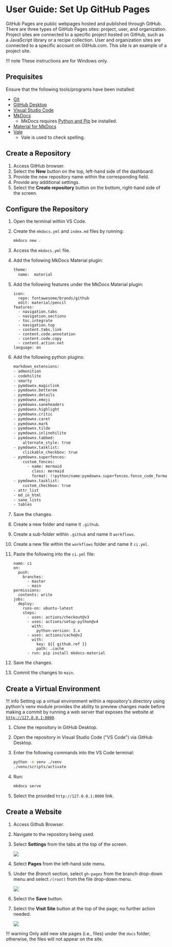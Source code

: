 # User Guide: Set Up GitHub Pages
GitHub Pages are public webpages hosted and published through GitHub. There are three types of GitHub Pages sites: project, user, and organization. Project sites are connected to a specific project hosted on GitHub, such as a JavaScript library or a recipe collection. User and organization sites are connected to a specific account on GitHub.com. This site is an example of a project site.

!!! note
    These instructions are for Windows only.

## Prequisites

Ensure that the following tools/programs have been installed:

- [Git](https://git-scm.com/downloads)
- [GitHub Desktop](https://desktop.github.com/)
- [Visual Studio Code](https://code.visualstudio.com/)
- [MkDocs](https://www.mkdocs.org/getting-started/)
    - MkDocs requires [Python and Pip](https://www.python.org/downloads/) be installed. 
- [Material for MkDocs](https://squidfunk.github.io/mkdocs-material/getting-started/)
- [Vale](https://tw-docs.com/docs/vale/install-vale/)
    - Vale is used to check spelling.

## Create a Repository

1. Access GitHub browser.
2. Select the **New** button on the top, left-hand side of the dashboard.
3. Provide the new repository name within the corresponding field.
4. Provide any additional settings.
5. Select the **Create repository** button on the bottom, right-hand side of the screen.

## Configure the Repository

1. Open the terminal within VS Code.
2. Create the `mkdocs.yml` and `index.md` files by running:
    
    ```sh
    mkdocs new .
    ```

3. Access the `mkdocs.yml` file.
4. Add the following MkDocs Material plugin:

    ```sh
    theme:
      name:  material
    ```

5. Add the following features under the MkDocs Material plugin:
    ```
    icon:
      repo: fontawesome/brands/github
      edit: material/pencil
    features:
      - navigation.tabs
      - navigation.sections
      - toc.integrate
      - navigation.top
      - content.tabs.link
      - content.code.annotation
      - content.code.copy
      - content.action.net
    language: en
    ```

5. Add the following python plugins:

    ```sh
    markdown_extensions:
    - admonition
    - codehilite
    - smarty
    - pymdownx.magiclink
    - pymdownx.betterem
    - pymdownx.details
    - pymdownx.emoji
    - pymdownx.saneheaders
    - pymdownx.highlight
    - pymdownx.critic
    - pymdownx.caret
    - pymdownx.mark
    - pymdownx.tilde
    - pymdownx.inlinehilite
    - pymdownx.tabbed:
        alternate_style: true
    - pymdownx.tasklist:
        clickable_checkbox: true
    - pymdownx.superfences:
        custom_fences:
          - name: mermaid
            class: mermaid
            format: !!python/name:pymdownx.superfences.fence_code_format  
    - pymdownx.tasklist:
        custom_checkbox: true          
    - attr_list
    - md_in_html
    - sane_lists
    - tables
    ```

6. Save the changes.
7. Create a new folder and name it `.github`.
8. Create a sub-folder within `.github` and name it `workflows`.
9. Create a new file within the `workflows` folder and name it `ci.yml`.
10. Paste the following into the `ci.yml` file:

    ```
    name: ci
    on:
      push:
        branches:
          - master
          - main
    permissions:
      contents: write
    jobs:
      deploy:
        runs-on: ubuntu-latest
        steps:
          - uses: actions/checkout@v3
          - uses: actions/setup-python@v4
            with:
              python-version: 3.x
          - uses: actions/cache@v2
            with:
              key: ${{ github.ref }}
              path: .cache
          - run: pip install mkdocs-material
    ```

11. Save the changes.
12. Commit the changes to `main`.

## Create a Virtual Environment

!!! info
    Setting up a virtual environment within a repository's directory using python's venv module provides the ability to preview changes made before making a commit by running a web server that exposes the website at [`http://127.0.0.1:8000`](http://127.0.0.1:8000).

1. Clone the repository in GitHub Desktop.
2. Open the repository in Visual Studio Code ("VS Code") via GitHub Desktop.
3. Enter the following commands into the VS Code terminal:

    ```sh
    python -m venv ./venv
    ./venv/scripts/activate
    ```

4. Run:

    ```sh 
    mkdocs serve
    ```

5. Select the provided `http://127.0.0.1:8000` link.

## Create a Website

1. Access Github Browser. 
2. Navigate to the repository being used.
3. Select **Settings** from the tabs at the top of the screen.

    ![](../assets/css/userguide_settings.png)

4. Select **Pages** from the left-hand side menu.
5. Under the *Branch* section, select `gh-pages` from the branch drop-down menu and select `/(root)` from the file drop-down menu.

    ![](../assets/css/userguide_branchsettings.png)

6. Select the **Save** button.
7. Select the **Visit Site** button at the top of the page; no further action needed.

    ![](../assets/css/userguide_visitsite.png)

!!! warning
    Only add new site pages (i.e., files) under the `docs` folder; otherwise, the files will not appear on the site.